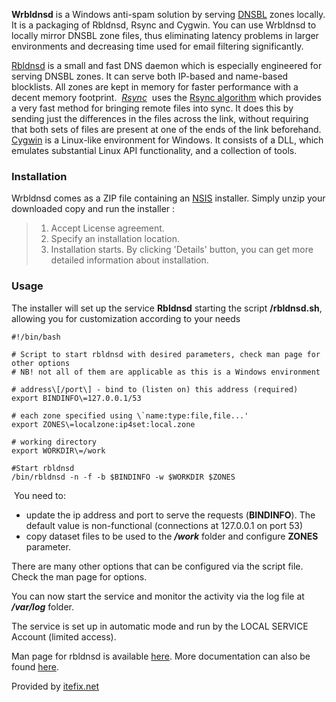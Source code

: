**Wrbldnsd** is a Windows anti-spam solution by serving [DNSBL](https://en.wikipedia.org/wiki/DNSBL) zones locally. It is a packaging of Rbldnsd, Rsync and Cygwin. You can use Wrbldnsd to locally mirror DNSBL zone files, thus eliminating latency problems in larger environments and decreasing time used for email filtering significantly.

[Rbldnsd](https://rbldnsd.io "A small and fast DNS daemon especially made to serve DNSBL zones") is a small and fast DNS daemon which is especially engineered for serving DNSBL zones. It can serve both IP-based and name-based blocklists. All zones are kept in memory for faster performance with a decent memory footprint.  _[Rsync](http://rsync.samba.org/)_  uses the [Rsync algorithm](http://rsync.samba.org/tech_report/) which provides a very fast method for bringing remote files into sync. It does this by sending just the differences in the files across the link, without requiring that both sets of files are present at one of the ends of the link beforehand. [Cygwin](http://www.cygwin.com/) is a Linux-like environment for Windows. It consists of a DLL, which emulates substantial Linux API functionality, and a collection of tools.

### Installation

Wrbldnsd comes as a ZIP file containing an [NSIS](https://nsis.sourceforge.io/Main_Page) installer. Simply unzip your downloaded copy and run the installer :

> 1.  Accept License agreement.
> 2.  Specify an installation location.
> 3.  Installation starts. By clicking 'Details' button, you can get more detailed information about installation.

### Usage

The installer will set up the service **Rbldnsd** starting the script **/rbldnsd.sh**, allowing you for customization according to your needs

```
#!/bin/bash

# Script to start rbldnsd with desired parameters, check man page for other options
# NB! not all of them are applicable as this is a Windows environment

# address\[/port\] - bind to (listen on) this address (required)
export BINDINFO\=127.0.0.1/53

# each zone specified using \`name:type:file,file...'
export ZONES\=localzone:ip4set:local.zone

# working directory
export WORKDIR\=/work

#Start rbldnsd
/bin/rbldnsd -n -f -b $BINDINFO -w $WORKDIR $ZONES
```

 You need to:

*   update the ip address and port to serve the requests (**BINDINFO**). The default value is non-functional (connections at 127.0.0.1 on port 53)
*   copy dataset files to be used to the _**/work**_ folder and configure **ZONES** parameter. 

There are many other options that can be configured via the script file. Check the man page for options.

You can now start the service and monitor the activity via the log file at _**/var/log**_ folder.

The service is set up in automatic mode and run by the LOCAL SERVICE Account (limited access).

Man page for rbldnsd is available [here](/content/rbldnsd-man-page "Rbldnsd man page"). More documentation can also be found [here](https://rbldnsd.io/documentation/ "Rbldnsd documentation").

Provided by [itefix.net](https://itefix.net)
